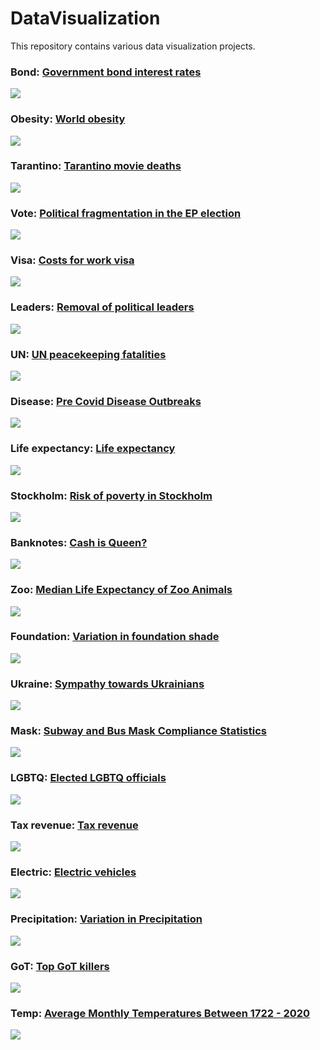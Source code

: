 # DataVisualization
This repository contains various data visualization projects.

### Bond: [Government bond interest rates](https://github.com/gilbertfontana/DataVisualization/tree/main/Bond)
![](https://github.com/gilbertfontana/DataVisualization/blob/main/Bond/Bond.png)

### Obesity: [World obesity](https://github.com/gilbertfontana/DataVisualization/tree/main/Obesity)
![](https://github.com/gilbertfontana/DataVisualization/blob/main/Obesity/Obesity.png)

### Tarantino: [Tarantino movie deaths](https://github.com/gilbertfontana/DataVisualization/tree/main/Tarantino)
![](https://github.com/gilbertfontana/DataVisualization/blob/main/Tarantino/Tarantino.png)

### Vote: [Political fragmentation in the EP election](https://github.com/gilbertfontana/DataVisualization/tree/main/Vote)
![](https://github.com/gilbertfontana/DataVisualization/blob/main/Vote/Vote.png)

### Visa: [Costs for work visa](https://github.com/gilbertfontana/DataVisualization/tree/main/Visa)
![](https://github.com/gilbertfontana/DataVisualization/blob/main/Visa/Visa.png)

### Leaders: [Removal of political leaders](https://github.com/gilbertfontana/DataVisualization/tree/main/Leaders)
![](https://github.com/gilbertfontana/DataVisualization/blob/main/Leaders/Leaders.png)

### UN: [UN peacekeeping fatalities](https://github.com/gilbertfontana/DataVisualization/tree/main/UN)
![](https://github.com/gilbertfontana/DataVisualization/blob/main/UN/UN.png)

### Disease: [Pre Covid Disease Outbreaks](https://github.com/gilbertfontana/DataVisualization/tree/main/Disease)
![](https://github.com/gilbertfontana/DataVisualization/blob/main/Disease/Disease.png)

### Life expectancy: [Life expectancy](https://github.com/gilbertfontana/DataVisualization/tree/main/Lifeexp)
![](https://github.com/gilbertfontana/DataVisualization/blob/main/Lifeexp/Lifeexp.png)

### Stockholm: [Risk of poverty in Stockholm](https://github.com/gilbertfontana/DataVisualization/tree/main/Stockholm)
![](https://github.com/gilbertfontana/DataVisualization/blob/main/Stockholm/Stockholm.png)

### Banknotes: [Cash is Queen?](https://github.com/gilbertfontana/DataVisualization/tree/main/Banknotes)
![](https://github.com/gilbertfontana/DataVisualization/blob/main/Banknotes/Banknotes.png)

### Zoo: [Median Life Expectancy of Zoo Animals](https://github.com/gilbertfontana/DataVisualization/tree/main/Zoo)
![](https://github.com/gilbertfontana/DataVisualization/blob/main/Zoo/Zoo.png)

### Foundation: [Variation in foundation shade](https://github.com/gilbertfontana/DataVisualization/tree/main/Foundation)
![](https://github.com/gilbertfontana/DataVisualization/blob/main/Foundation/Foundation.png)

### Ukraine: [Sympathy towards Ukrainians](https://github.com/gilbertfontana/DataVisualization/tree/main/Ukraine)
![](https://github.com/gilbertfontana/DataVisualization/blob/main/Ukraine/Ukraine.png)

### Mask: [Subway and Bus Mask Compliance Statistics](https://github.com/gilbertfontana/DataVisualization/tree/main/Mask)
![](https://github.com/gilbertfontana/DataVisualization/blob/main/Mask/Mask.png)

### LGBTQ: [Elected LGBTQ officials](https://github.com/gilbertfontana/DataVisualization/tree/main/LGBTQ)
![](https://github.com/gilbertfontana/DataVisualization/blob/main/LGBTQ/LGBTQ.png)

### Tax revenue: [Tax revenue](https://github.com/gilbertfontana/DataVisualization/tree/main/Tax)
![](https://github.com/gilbertfontana/DataVisualization/blob/main/Tax/tax.png)

### Electric: [Electric vehicles](https://github.com/gilbertfontana/DataVisualization/tree/main/Electric)
![](https://github.com/gilbertfontana/DataVisualization/blob/main/Electric/electric.png)

### Precipitation: [Variation in Precipitation](https://github.com/gilbertfontana/DataVisualization/tree/main/Rain)
![](https://github.com/gilbertfontana/DataVisualization/blob/main/Rain/rain.png)

### GoT: [Top GoT killers](https://github.com/gilbertfontana/DataVisualization/tree/main/GoT)
![](https://github.com/gilbertfontana/DataVisualization/blob/main/GoT/GoT.png)

### Temp: [Average Monthly Temperatures Between 1722 - 2020](https://github.com/gilbertfontana/DataVisualization/tree/main/Temp)
![](https://github.com/gilbertfontana/DataVisualization/blob/main/Temp/temp.png)

